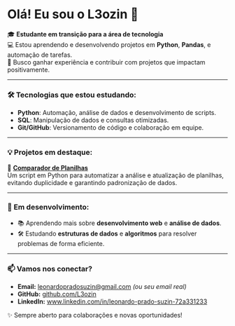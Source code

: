 # Olá! Eu sou o L3ozin 👋

🎓 **Estudante em transição para a área de tecnologia**  
💻 Estou aprendendo e desenvolvendo projetos em **Python**, **Pandas**, e automação de tarefas.  
🚀 Busco ganhar experiência e contribuir com projetos que impactam positivamente.

---

### 🛠 Tecnologias que estou estudando:
- **Python**: Automação, análise de dados e desenvolvimento de scripts.
- **SQL**: Manipulação de dados e consultas otimizadas.
- **Git/GitHub**: Versionamento de código e colaboração em equipe.

---

### 💡 Projetos em destaque:
📁 **[Comparador de Planilhas](https://github.com/L3ozin/Comparador-de-planilhas)**  
Um script em Python para automatizar a análise e atualização de planilhas, evitando duplicidade e garantindo padronização de dados.

---

### 🌱 Em desenvolvimento:
- 📚 Aprendendo mais sobre **desenvolvimento web** e **análise de dados**.
- 🛠 Estudando **estruturas de dados** e **algoritmos** para resolver problemas de forma eficiente.

---

### 📫 Vamos nos conectar?
- **Email:** leonardopradosuzin@gmail.com *(ou seu email real)*
- **GitHub:** [github.com/L3ozin](https://github.com/L3ozin)
- **LinkedIn:** www.linkedin.com/in/leonardo-prado-suzin-72a331233



✨ Sempre aberto para colaborações e novas oportunidades!
